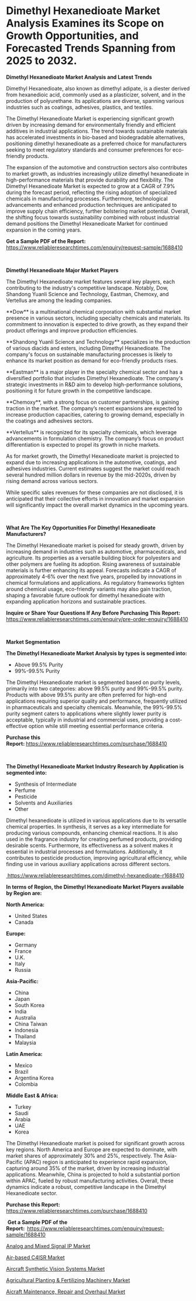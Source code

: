 <p><h1>Dimethyl Hexanedioate Market Analysis Examines its Scope on Growth Opportunities, and Forecasted Trends Spanning from 2025 to 2032.</h1></p><p><strong>Dimethyl Hexanedioate Market Analysis and Latest Trends</strong></p>
<p><p>Dimethyl Hexanedioate, also known as dimethyl adipate, is a diester derived from hexanedioic acid, commonly used as a plasticizer, solvent, and in the production of polyurethane. Its applications are diverse, spanning various industries such as coatings, adhesives, plastics, and textiles. </p><p>The Dimethyl Hexanedioate Market is experiencing significant growth driven by increasing demand for environmentally friendly and efficient additives in industrial applications. The trend towards sustainable materials has accelerated investments in bio-based and biodegradable alternatives, positioning dimethyl hexanedioate as a preferred choice for manufacturers seeking to meet regulatory standards and consumer preferences for eco-friendly products. </p><p>The expansion of the automotive and construction sectors also contributes to market growth, as industries increasingly utilize dimethyl hexanedioate in high-performance materials that provide durability and flexibility. The Dimethyl Hexanedioate Market is expected to grow at a CAGR of 7.9% during the forecast period, reflecting the rising adoption of specialized chemicals in manufacturing processes. Furthermore, technological advancements and enhanced production techniques are anticipated to improve supply chain efficiency, further bolstering market potential. Overall, the shifting focus towards sustainability combined with robust industrial demand positions the Dimethyl Hexanedioate Market for continued expansion in the coming years.</p></p>
<p><strong>Get a Sample PDF of the Report:&nbsp;</strong> <a href="https://www.reliableresearchtimes.com/enquiry/request-sample/1688410?utm_campaign=1994&utm_medium=2&utm_source=Github&utm_content=ia&utm_term=06012025&utm_id=dimethyl-hexanedioate">https://www.reliableresearchtimes.com/enquiry/request-sample/1688410</a></p>
<p>&nbsp;</p>
<p><strong>Dimethyl Hexanedioate Major Market Players</strong></p>
<p><p>The Dimethyl Hexanedioate market features several key players, each contributing to the industry's competitive landscape. Notably, Dow, Shandong Yuanli Science and Technology, Eastman, Chemoxy, and Vertellus are among the leading companies.</p><p>**Dow** is a multinational chemical corporation with substantial market presence in various sectors, including specialty chemicals and materials. Its commitment to innovation is expected to drive growth, as they expand their product offerings and improve production efficiencies. </p><p>**Shandong Yuanli Science and Technology** specializes in the production of various diacids and esters, including Dimethyl Hexanedioate. The company's focus on sustainable manufacturing processes is likely to enhance its market position as demand for eco-friendly products rises.</p><p>**Eastman** is a major player in the specialty chemical sector and has a diversified portfolio that includes Dimethyl Hexanedioate. The company's strategic investments in R&D aim to develop high-performance solutions, positioning it for future growth in the competitive landscape. </p><p>**Chemoxy**, with a strong focus on customer partnerships, is gaining traction in the market. The company’s recent expansions are expected to increase production capacities, catering to growing demand, especially in the coatings and adhesives sectors.</p><p>**Vertellus** is recognized for its specialty chemicals, which leverage advancements in formulation chemistry. The company’s focus on product differentiation is expected to propel its growth in niche markets.</p><p>As for market growth, the Dimethyl Hexanedioate market is projected to expand due to increasing applications in the automotive, coatings, and adhesives industries. Current estimates suggest the market could reach several hundred million dollars in revenue by the mid-2020s, driven by rising demand across various sectors.</p><p>While specific sales revenues for these companies are not disclosed, it is anticipated that their collective efforts in innovation and market expansion will significantly impact the overall market dynamics in the upcoming years.</p></p>
<p>&nbsp;</p>
<p><strong>What Are The Key Opportunities For Dimethyl Hexanedioate Manufacturers?</strong></p>
<p><p>The Dimethyl Hexanedioate market is poised for steady growth, driven by increasing demand in industries such as automotive, pharmaceuticals, and agriculture. Its properties as a versatile building block for polyesters and other polymers are fueling its adoption. Rising awareness of sustainable materials is further enhancing its appeal. Forecasts indicate a CAGR of approximately 4-6% over the next five years, propelled by innovations in chemical formulations and applications. As regulatory frameworks tighten around chemical usage, eco-friendly variants may also gain traction, shaping a favorable future outlook for dimethyl hexanedioate with expanding application horizons and sustainable practices.</p></p>
<p><strong>Inquire or Share Your Questions If Any Before Purchasing This Report:</strong> <a href="https://www.reliableresearchtimes.com/enquiry/pre-order-enquiry/1688410?utm_campaign=1994&utm_medium=2&utm_source=Github&utm_content=ia&utm_term=06012025&utm_id=dimethyl-hexanedioate">https://www.reliableresearchtimes.com/enquiry/pre-order-enquiry/1688410</a></p>
<p>&nbsp;</p>
<p><strong>Market Segmentation</strong></p>
<p><strong>The Dimethyl Hexanedioate Market Analysis by types is segmented into:</strong></p>
<p><ul><li>Above 99.5% Purity</li><li>99%-99.5% Purity</li></ul></p>
<p><p>The Dimethyl Hexanedioate market is segmented based on purity levels, primarily into two categories: above 99.5% purity and 99%-99.5% purity. Products with above 99.5% purity are often preferred for high-end applications requiring superior quality and performance, frequently utilized in pharmaceuticals and specialty chemicals. Meanwhile, the 99%-99.5% purity segment caters to applications where slightly lower purity is acceptable, typically in industrial and commercial uses, providing a cost-effective option while still meeting essential performance criteria.</p></p>
<p><strong>Purchase this Report:&nbsp;</strong><a href="https://www.reliableresearchtimes.com/purchase/1688410?utm_campaign=1994&utm_medium=2&utm_source=Github&utm_content=ia&utm_term=06012025&utm_id=dimethyl-hexanedioate">https://www.reliableresearchtimes.com/purchase/1688410</a></p>
<p>&nbsp;</p>
<p><strong>The Dimethyl Hexanedioate Market Industry Research by Application is segmented into:</strong></p>
<p><ul><li>Synthesis of Intermediate</li><li>Perfume</li><li>Pesticide</li><li>Solvents and Auxiliaries</li><li>Other</li></ul></p>
<p><p>Dimethyl hexanedioate is utilized in various applications due to its versatile chemical properties. In synthesis, it serves as a key intermediate for producing various compounds, enhancing chemical reactions. It is also used in the fragrance industry for creating perfumed products, providing desirable scents. Furthermore, its effectiveness as a solvent makes it essential in industrial processes and formulations. Additionally, it contributes to pesticide production, improving agricultural efficiency, while finding use in various auxiliary applications across different sectors.</p></p>
<p><a href="https://www.reliableresearchtimes.com/dimethyl-hexanedioate-r1688410?utm_campaign=1994&utm_medium=2&utm_source=Github&utm_content=ia&utm_term=06012025&utm_id=dimethyl-hexanedioate">&nbsp;https://www.reliableresearchtimes.com/dimethyl-hexanedioate-r1688410</a></p>
<p><strong>In terms of Region, the Dimethyl Hexanedioate Market Players available by Region are:</strong></p>
<p>
    <p> <strong> North America: </strong>
        <ul>
            <li>United States</li>
            <li>Canada</li>
        </ul>
        </p> 
    <p> <strong> Europe: </strong>
        <ul>
            <li>Germany</li>
            <li>France</li>
            <li>U.K.</li>
            <li>Italy</li>
            <li>Russia</li>
        </ul>
        </p> 
    <p> <strong> Asia-Pacific: </strong>
        <ul>
            <li>China</li>
            <li>Japan</li>
            <li>South Korea</li>
            <li>India</li>
            <li>Australia</li>
            <li>China Taiwan</li>
            <li>Indonesia</li>
            <li>Thailand</li>
            <li>Malaysia</li>
        </ul>
        </p> 
    <p> <strong> Latin America: </strong>
        <ul>
            <li>Mexico</li>
            <li>Brazil</li>
            <li>Argentina Korea</li>
            <li>Colombia</li>
        </ul>
        </p> 
    <p> <strong> Middle East & Africa: </strong>
        <ul>
            <li>Turkey</li>
            <li>Saudi</li>
            <li>Arabia</li>
            <li>UAE</li>
            <li>Korea</li>
        </ul>
    </p>
    </p>
<p><p>The Dimethyl Hexanedioate market is poised for significant growth across key regions. North America and Europe are expected to dominate, with market shares of approximately 30% and 25%, respectively. The Asia-Pacific (APAC) region is anticipated to experience rapid expansion, capturing around 35% of the market, driven by increasing industrial applications. Meanwhile, China is projected to hold a substantial portion within APAC, fueled by robust manufacturing activities. Overall, these dynamics indicate a robust, competitive landscape in the Dimethyl Hexanedioate sector.</p></p>
<p><strong>Purchase this Report: </strong><a href="https://www.reliableresearchtimes.com/purchase/1688410?utm_campaign=1994&utm_medium=2&utm_source=Github&utm_content=ia&utm_term=06012025&utm_id=dimethyl-hexanedioate">https://www.reliableresearchtimes.com/purchase/1688410</a></p>
<p>&nbsp;<strong>Get a Sample PDF of the Report:&nbsp;&nbsp;</strong><a href="https://www.reliableresearchtimes.com/enquiry/request-sample/1688410?utm_campaign=1994&utm_medium=2&utm_source=Github&utm_content=ia&utm_term=06012025&utm_id=dimethyl-hexanedioate">https://www.reliableresearchtimes.com/enquiry/request-sample/1688410</a></p>
<p><strong></strong></p>
<p><p><a href="https://www.linkedin.com/pulse/projected-141-cagr-analog-mixed-signal-ip-market-2025-2032-ps5ne?utm_campaign=1994&utm_medium=2&utm_source=Github&utm_content=ia&utm_term=06012025&utm_id=dimethyl-hexanedioate">Analog and Mixed Signal IP Market</a></p><p><a href="https://www.linkedin.com/pulse/comprehensive-overview-air-based-c4isr-market-projected-cagr-wfkoe?utm_campaign=1994&utm_medium=2&utm_source=Github&utm_content=ia&utm_term=06012025&utm_id=dimethyl-hexanedioate">Air-based C4ISR Market</a></p><p><a href="https://www.linkedin.com/pulse/aircraft-synthetic-vision-systems-market-size-revenue-trend-analysis-y1rhe?utm_campaign=1994&utm_medium=2&utm_source=Github&utm_content=ia&utm_term=06012025&utm_id=dimethyl-hexanedioate">Aircraft Synthetic Vision Systems Market</a></p><p><a href="https://www.linkedin.com/pulse/estimating-agricultural-planting-fertilizing-machinery-market-aalfe?utm_campaign=1994&utm_medium=2&utm_source=Github&utm_content=ia&utm_term=06012025&utm_id=dimethyl-hexanedioate">Agricultural Planting & Fertilizing Machinery Market</a></p><p><a href="https://www.linkedin.com/pulse/forecasting-growth-aicraft-maintenance-repair-overhaul-market-k1nzc?utm_campaign=1994&utm_medium=2&utm_source=Github&utm_content=ia&utm_term=06012025&utm_id=dimethyl-hexanedioate">Aicraft Maintenance, Repair and Overhaul Market</a></p></p>